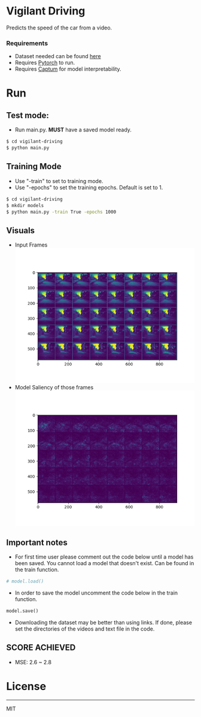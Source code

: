 # Vigilant Driving 
Predicts the speed of the car from a video. 
### Requirements

- Dataset needed can be found [here](https://github.com/commaai/speedchallenge/tree/master/data)
- Requires [Pytorch](https://pytorch.org/) to run.
- Requires [Captum](https://captum.ai/) for model interpretability.

# Run 
## Test mode:
- Run main.py. **MUST** have a saved model ready.
```sh
$ cd vigilant-driving
$ python main.py 
```
## Training Mode
- Use "-train" to set to training mode.
- Use "-epochs" to set the training epochs. Default is set to 1.
```sh
$ cd vigilant-driving
$ mkdir models
$ python main.py -train True -epochs 1000
```

## Visuals 
- Input Frames
![(Input Frames [1])](actual.jpg "Inputs Frames from the video")
- Model Saliency of those frames
![(Inpretation of those frames [1])](interpret.jpg "Inputs Frames Interpretation")

## Important notes
- For first time user please comment out the code below until a model has been saved. You cannot load a model that doesn't exist. Can be found in the train function.
```python
# model.load()
```
- In order to save the model uncomment the code below in the train function. 
```python
model.save()
```
- Downloading the dataset may be better than using links. If done, please set the directories of the videos and text file in the code.
## SCORE ACHIEVED
- MSE: 2.6 ~ 2.8

# License
----

MIT
